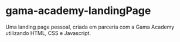 # gama-academy-landingPage
Uma landing page pessoal, criada em parceria com a Gama Academy utilizando HTML, CSS e Javascript.
